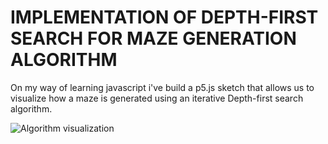 # IMPLEMENTATION OF DEPTH-FIRST SEARCH FOR MAZE GENERATION ALGORITHM

On my way of learning javascript i've build a p5.js sketch that allows us to visualize how a maze is generated using an iterative Depth-first search algorithm.

![Algorithm visualization](https://media.giphy.com/media/JrSZtza0qmRFSEZ9mj/giphy.gif)
